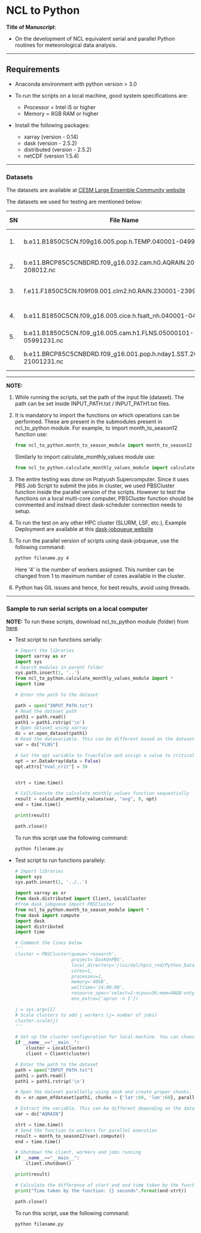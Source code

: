 NCL to Python
===========================================

**Title of Manuscript**:
 * On the development of NCL equivalent serial and parallel Python routines for meteorological data analysis.

___


Requirements
-------------

* Anaconda environment with python version > 3.0
* To run the scripts on a local machine, good system specifications are:
  * Processor = Intel i5 or higher
  * Memory = 8GB RAM or higher

* Install the following packages:
  * xarray (version - 0.14)
  * dask (version - 2.5.2)
  * distributed (version - 2.5.2)
  * netCDF (version 1.5.4)

____

### Datasets

The datasets are available at [CESM Large Ensemble Community website](http://www.cesm.ucar.edu/projects/community-projects/LENS/data-sets.html)

The datasets we used for testing are mentioned below:

| SN   | File Name                                                    | Variable                           | Time Step |
| ---- | ------------------------------------------------------------ | ---------------------------------- | --------- |
| 1.   | b.e11.B1850C5CN.f09g16.005.pop.h.TEMP.040001-049912.nc       | TEMP -Potential Temperature        | Monthly   |
| 2.   | b.e11.BRCP85C5CNBDRD.f09_g16.032.cam.h0.AQRAIN.200601-208012.nc | AQRAIN - Average rain mixing ratio | Monthly   |
| 3.   | f.e11.F1850C5CN.f09f09.001.clm2.h0.RAIN.230001-239912.nc     | RAIN - Atmospheric Rain            | Monthly   |
| 4.   | b.e11.B1850C5CN.f09_g16.005.cice.h.fsalt_nh.040001-049912.nc | fsalt - Salt Flux (ice to ocean)   | Monthly   |
| 5.   | b.e11.B1850C5CN.f09_g16.005.cam.h1.FLNS.05000101-05991231.nc | FLNS - Surface Flux                | Daily     |
| 6.   | b.e11.BRCP85C5CNBDRD.f09_g16.001.pop.h.nday1.SST.20810101-21001231.nc | SST - Sea Surface Temperature      | Daily     |

____

**NOTE:** 

1. While running the scripts, set the path of the input file (dataset). The path can be set inside INPUT_PATH.txt / INPUT_PATH1.txt files.

2. It is mandatory to import the functions on which operations can be performed. These are present in the submodules present in ncl_to_python module. For example, to import month_to_season12 function use:

   ```python
   from ncl_to_python.month_to_season_module import month_to_season12
   ```

   Similarly to import calculate_monthly_values module use:

   ```python
   from ncl_to_python.calculate_monthly_values_module import calculate_monthly_values
   ```

3. The entire testing was done on Pratyush Supercomputer. Since it uses PBS Job Script to submit the jobs in cluster, we used PBSCluster function inside the parallel version of the scripts. However to test the functions on a local multi-core computer, PBSCluster function should be commented and instead direct dask-scheduler connection needs to setup.

4. To run the test on any other HPC cluster (SLURM, LSF, etc.), Example Deployment are available at this [dask-jobqueue website](https://jobqueue.dask.org/en/latest/examples.html)

5. To run the parallel version of scripts using dask-jobqueue, use the following command:

   ```bash
   python filename.py 4
   ```

   Here '4' is the number of workers assigned. This number can be changed from 1 to maximum number of cores available in the cluster.

6. Python has GIL issues and hence, for best results, avoid using threads.

____

### Sample to run serial scripts on a local computer

**NOTE:** To run these scripts, download ncl_to_python module (folder) from [here](https://github.com/bipinporwal/NCL_to_Python/tree/master/Parallel_Code/).

* Test script to run functions serially:

  ```python
  # Import the libraries
  import xarray as xr
  import sys
  # Search modules in parent folder
  sys.path.insert(1, '..')
  from ncl_to_python.calculate_monthly_values_module import *
  import time
  
  # Enter the path to the dataset
  
  path = open("INPUT_PATH.txt")
  # Read the dataset path
  path1 = path.read()
  path1 = path1.rstrip('\n')
  # Open dataset using xarray
  ds = xr.open_dataset(path1)
  # Read the datavariable. This can be different based on the dataset used.
  var = ds["FLNS"]
  
  # Set the opt variable to True/False and assign a value to critical value (nval_crit)
  opt = xr.DataArray(data = False)
  opt.attrs["nval_crit"] = 30
  
  
  strt = time.time()
  
  # Call/Execute the calculate_monthly_values function sequentially
  result = calculate_monthly_values(var, "avg", 0, opt)
  end = time.time()
  
  print(result)
  
  path.close()
  ```

  To run this script use the following command:

  ```bash
  python filename.py
  ```

  

* Test script to run functions parallely:

  ```python
  # Import libraries
  import sys
  sys.path.insert(1, '../..')
  
  import xarray as xr
  from dask.distributed import Client, LocalCluster
  #from dask_jobqueue import PBSCluster
  from ncl_to_python.month_to_season_module import *
  from dask import compute
  import dask
  import distributed
  import time
  
  # Comment the lines below
  '''
  cluster = PBSCluster(queue='research',
                       project='DaskOnPBS',
                       local_directory='/lus/dal/hpcs_rnd/Python_Data_Analysis/Jatin/ncl_to_python_v3/Parallel_Function_Testing/month_2_season/DASK_OUT/',
                       cores=1,
                       processes=1,
                       memory='40GB',
                       walltime='24:00:00',
                       resource_spec='select=1:ncpus=36:mem=40GB:vntype=cray_compute',
                       env_extra=['aprun -n 1'])
  
  j = sys.argv[1]
  # Scale clusters to add j workers (j= number of jobs)
  cluster.scale(j)
  '''
  
  # Set up the cluster configuration for local-machine. You can choose the total number of workers to use using "n_workers = " option in LocalCluster() function. If unspecified, it uses the maximum number of cores available inside the machine. Please also note that Python has GIL issues and hence, for best results, avoid using threads.
  if __name__=="__main__":
      cluster = LocalCluster()
      client = Client(cluster)
  
  # Enter the path to the dataset
  path = open("INPUT_PATH.txt")
  path1 = path.read()
  path1 = path1.rstrip('\n')
  
  # Open the dataset parallelly using dask and create proper chunks.
  ds = xr.open_mfdataset(path1, chunks = {'lat':60, 'lon':60}, parallel = True)
  
  # Extract the variable. This can be different depending on the dataset used.
  var = ds["AQRAIN"]
  
  strt = time.time()
  # Send the function to workers for parallel execution
  result = month_to_season12(var).compute()
  end = time.time()
  
  # Shutdown the client, workers and jobs running
  if __name__=="__main__":
      client.shutdown()
  
  print(result)
  
  # Calculate the difference of start and end time taken by the function.
  print("Time taken by the function: {} seconds".format(end-strt))
  
  path.close()
  ```
  
  To run this script, use the following command:
  
  ```bash
  python filename.py
  ```
  
  